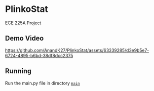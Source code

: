 # PlinkoStat
 ECE 225A Project

## Demo Video
https://github.com/AnandK27/PlinkoStat/assets/63339285/d3e9b5e7-6724-4895-b6bd-38df8dcc2375

## Running
Run the main.py file in directory [`main`](main.py)



